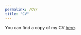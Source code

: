 ```yaml
---
permalink: /CV/
title: "CV"
---
```



You can find a copy of my CV [here](https://www.dropbox.com/scl/fi/kbjnvxt4z5kxc92c4xqhv/CV-Sept2025.pdf?rlkey=apjpeivk8xsec7o8wh0k4btyz&st=vn8azkfz&dl=0).
